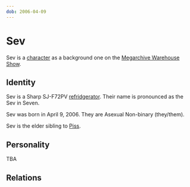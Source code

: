 ```yaml
---
dob: 2006-04-09
---
```

# Sev

Sev is a [character](Characters.md) as a background one on the [Megarchive Warehouse Show](Megarchive%20Warehouse%20Show.md).
## Identity

Sev is a Sharp SJ-F72PV [refridgerator](Refridgerators.md). Their name is pronounced as the Sev in Seven.

Sev was born in April 9, 2006. They are Asexual Non-binary (they/them).

Sev is the elder sibling to [Piss](Piss.md).

## Personality
TBA

## Relations